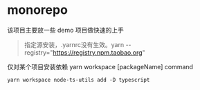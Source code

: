 # monorepo

该项目主要放一些 demo 项目做快速的上手


> 指定源安装，.yarnrc没有生效。yarn --registry="https://registry.npm.taobao.org"

仅对某个项目安装依赖
yarn workspace [packageName] command

```shell
yarn workspace node-ts-utils add -D typescript
```
